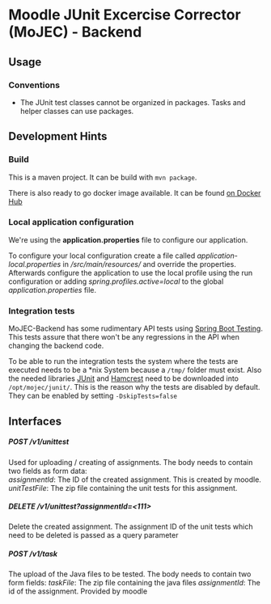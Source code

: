 # Moodle JUnit Excercise Corrector (MoJEC) - Backend

## Usage
### Conventions
- The JUnit test classes cannot be organized in packages. Tasks and helper classes can use packages.

## Development Hints
### Build
This is a maven project. It can be build with `mvn package`.

There is also ready to go docker image available. It can be found [on Docker Hub](https://hub.docker.com/r/hftstuttgart/mojec-backend/)

### Local application configuration
We're using the **application.properties** file to configure our application.

To configure your local configuration create a file called _application-local.properties_ in _/src/main/resources/_ and override the properties.
Afterwards configure the application to use the local profile using the run configuration or adding _spring.profiles.active=local_ to the global _application.properties_ file.

### Integration tests
MoJEC-Backend has some rudimentary API tests using [Spring Boot Testing](https://spring.io/blog/2016/04/15/testing-improvements-in-spring-boot-1-4). This tests assure that there won't be any regressions in the API when changing the backend code.

To be able to run the integration tests the system where the tests are executed needs to be a *nix System because a `/tmp/` folder must exist. Also the needed libraries [JUnit](http://central.maven.org/maven2/junit/junit/4.12/junit-4.12.jar) and [Hamcrest](http://central.maven.org/maven2/org/hamcrest/hamcrest-core/1.3/hamcrest-core-1.3.jar) need to be downloaded into `/opt/mojec/junit/`.
This is the reason why the tests are disabled by default. They can be enabled by setting `-DskipTests=false`

## Interfaces
##### POST /v1/unittest
Used for uploading / creating of assignments. The body needs to contain two fields as form data:<br/>
*assignmentId*: The ID of the created assignment. This is created by moodle.<br/>
*unitTestFile*: The zip file containing the unit tests for this assignment.

##### DELETE /v1/unittest?assignmentId=<111>
Delete the created assignment. The assignment ID of the unit tests which need to be deleted is passed as a query parameter

##### POST /v1/task
The upload of the Java files to be tested. The body needs to contain two form fields:
*taskFile*: The zip file containing the java files
*assignmentId*: The id of the assignment. Provided by moodle

